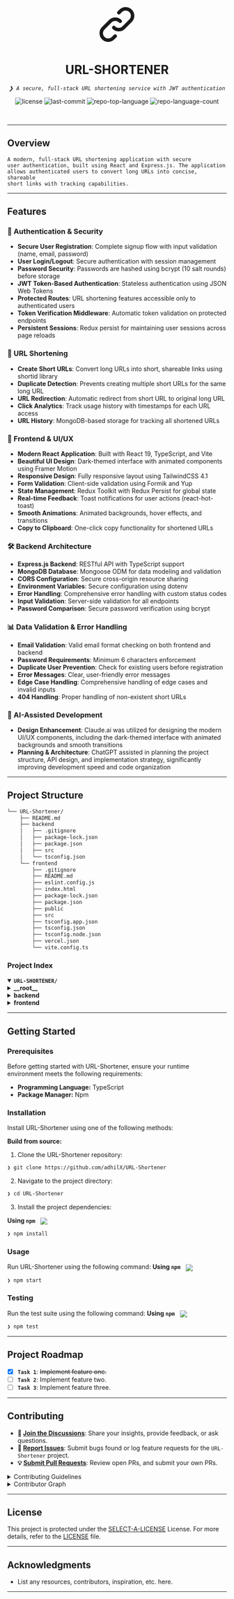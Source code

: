 <p align="center">
    <svg width="96" height="96" fill="none" stroke="currentColor" viewBox="0 0 24 24" xmlns="http://www.w3.org/2000/svg">
        <path stroke-linecap="round" stroke-linejoin="round" stroke-width="2" d="M13.828 10.172a4 4 0 00-5.656 0l-4 4a4 4 0 105.656 5.656l1.102-1.101m-.758-4.899a4 4 0 005.656 0l4-4a4 4 0 00-5.656-5.656l-1.1 1.1"/>
    </svg>
</p>
<p align="center"><h1 align="center">URL-SHORTENER</h1></p>
<p align="center">
	<em><code>❯ A secure, full-stack URL shortening service with JWT authentication</code></em>
</p>
<p align="center">
	<img src="https://img.shields.io/github/license/adhilX/URL-Shortener?style=default&logo=opensourceinitiative&logoColor=white&color=ffffff" alt="license">
	<img src="https://img.shields.io/github/last-commit/adhilX/URL-Shortener?style=default&logo=git&logoColor=white&color=ffffff" alt="last-commit">
	<img src="https://img.shields.io/github/languages/top/adhilX/URL-Shortener?style=default&color=ffffff" alt="repo-top-language">
	<img src="https://img.shields.io/github/languages/count/adhilX/URL-Shortener?style=default&color=ffffff" alt="repo-language-count">
</p>
<p align="center"><!-- default option, no dependency badges. -->
</p>
<p align="center">
	<!-- default option, no dependency badges. -->
</p>
<br>

---

##  Overview

<code>A modern, full-stack URL shortening application with secure user authentication, built using React and Express.js. The application allows authenticated users to convert long URLs into concise, shareable short links with tracking capabilities.</code>

---

##  Features

### 🔐 Authentication & Security
- **Secure User Registration**: Complete signup flow with input validation (name, email, password)
- **User Login/Logout**: Secure authentication with session management
- **Password Security**: Passwords are hashed using bcrypt (10 salt rounds) before storage
- **JWT Token-Based Authentication**: Stateless authentication using JSON Web Tokens
- **Protected Routes**: URL shortening features accessible only to authenticated users
- **Token Verification Middleware**: Automatic token validation on protected endpoints
- **Persistent Sessions**: Redux persist for maintaining user sessions across page reloads

### 🔗 URL Shortening
- **Create Short URLs**: Convert long URLs into short, shareable links using shortid library
- **Duplicate Detection**: Prevents creating multiple short URLs for the same long URL
- **URL Redirection**: Automatic redirect from short URL to original long URL
- **Click Analytics**: Track usage history with timestamps for each URL access
- **URL History**: MongoDB-based storage for tracking all shortened URLs

### 🎨 Frontend & UI/UX
- **Modern React Application**: Built with React 19, TypeScript, and Vite
- **Beautiful UI Design**: Dark-themed interface with animated components using Framer Motion
- **Responsive Design**: Fully responsive layout using TailwindCSS 4.1
- **Form Validation**: Client-side validation using Formik and Yup
- **State Management**: Redux Toolkit with Redux Persist for global state
- **Real-time Feedback**: Toast notifications for user actions (react-hot-toast)
- **Smooth Animations**: Animated backgrounds, hover effects, and transitions
- **Copy to Clipboard**: One-click copy functionality for shortened URLs

### 🛠️ Backend Architecture
- **Express.js Backend**: RESTful API with TypeScript support
- **MongoDB Database**: Mongoose ODM for data modeling and validation
- **CORS Configuration**: Secure cross-origin resource sharing
- **Environment Variables**: Secure configuration using dotenv
- **Error Handling**: Comprehensive error handling with custom status codes
- **Input Validation**: Server-side validation for all endpoints
- **Password Comparison**: Secure password verification using bcrypt

### 📊 Data Validation & Error Handling
- **Email Validation**: Valid email format checking on both frontend and backend
- **Password Requirements**: Minimum 6 characters enforcement
- **Duplicate User Prevention**: Check for existing users before registration
- **Error Messages**: Clear, user-friendly error messages
- **Edge Case Handling**: Comprehensive handling of edge cases and invalid inputs
- **404 Handling**: Proper handling of non-existent short URLs

### 🚀 AI-Assisted Development
- **Design Enhancement**: Claude.ai was utilized for designing the modern UI/UX components, including the dark-themed interface with animated backgrounds and smooth transitions
- **Planning & Architecture**: ChatGPT assisted in planning the project structure, API design, and implementation strategy, significantly improving development speed and code organization

---

##  Project Structure

```sh
└── URL-Shortener/
    ├── README.md
    ├── backend
    │   ├── .gitignore
    │   ├── package-lock.json
    │   ├── package.json
    │   ├── src
    │   └── tsconfig.json
    └── frontend
        ├── .gitignore
        ├── README.md
        ├── eslint.config.js
        ├── index.html
        ├── package-lock.json
        ├── package.json
        ├── public
        ├── src
        ├── tsconfig.app.json
        ├── tsconfig.json
        ├── tsconfig.node.json
        ├── vercel.json
        └── vite.config.ts
```


###  Project Index
<details open>
	<summary><b><code>URL-SHORTENER/</code></b></summary>
	<details> <!-- __root__ Submodule -->
		<summary><b>__root__</b></summary>
		<blockquote>
			<table>
			</table>
		</blockquote>
	</details>
	<details> <!-- backend Submodule -->
		<summary><b>backend</b></summary>
		<blockquote>
			<table>
			<tr>
				<td><b><a href='https://github.com/adhilX/URL-Shortener/blob/master/backend/package-lock.json'>package-lock.json</a></b></td>
				<td><code>❯ REPLACE-ME</code></td>
			</tr>
			<tr>
				<td><b><a href='https://github.com/adhilX/URL-Shortener/blob/master/backend/tsconfig.json'>tsconfig.json</a></b></td>
				<td><code>❯ REPLACE-ME</code></td>
			</tr>
			<tr>
				<td><b><a href='https://github.com/adhilX/URL-Shortener/blob/master/backend/package.json'>package.json</a></b></td>
				<td><code>❯ REPLACE-ME</code></td>
			</tr>
			</table>
			<details>
				<summary><b>src</b></summary>
				<blockquote>
					<table>
					<tr>
						<td><b><a href='https://github.com/adhilX/URL-Shortener/blob/master/backend/src/app.ts'>app.ts</a></b></td>
						<td><code>❯ REPLACE-ME</code></td>
					</tr>
					</table>
					<details>
						<summary><b>model</b></summary>
						<blockquote>
							<table>
							<tr>
								<td><b><a href='https://github.com/adhilX/URL-Shortener/blob/master/backend/src/model/userSchema.ts'>userSchema.ts</a></b></td>
								<td><code>❯ REPLACE-ME</code></td>
							</tr>
							<tr>
								<td><b><a href='https://github.com/adhilX/URL-Shortener/blob/master/backend/src/model/urlSchema.ts'>urlSchema.ts</a></b></td>
								<td><code>❯ REPLACE-ME</code></td>
							</tr>
							</table>
						</blockquote>
					</details>
					<details>
						<summary><b>config</b></summary>
						<blockquote>
							<table>
							<tr>
								<td><b><a href='https://github.com/adhilX/URL-Shortener/blob/master/backend/src/config/statusCode.ts'>statusCode.ts</a></b></td>
								<td><code>❯ REPLACE-ME</code></td>
							</tr>
							<tr>
								<td><b><a href='https://github.com/adhilX/URL-Shortener/blob/master/backend/src/config/db.ts'>db.ts</a></b></td>
								<td><code>❯ REPLACE-ME</code></td>
							</tr>
							</table>
						</blockquote>
					</details>
					<details>
						<summary><b>routes</b></summary>
						<blockquote>
							<table>
							<tr>
								<td><b><a href='https://github.com/adhilX/URL-Shortener/blob/master/backend/src/routes/urlRoute.ts'>urlRoute.ts</a></b></td>
								<td><code>❯ REPLACE-ME</code></td>
							</tr>
							<tr>
								<td><b><a href='https://github.com/adhilX/URL-Shortener/blob/master/backend/src/routes/authRoute.ts'>authRoute.ts</a></b></td>
								<td><code>❯ REPLACE-ME</code></td>
							</tr>
							</table>
						</blockquote>
					</details>
					<details>
						<summary><b>utils</b></summary>
						<blockquote>
							<table>
							<tr>
								<td><b><a href='https://github.com/adhilX/URL-Shortener/blob/master/backend/src/utils/jwt.ts'>jwt.ts</a></b></td>
								<td><code>❯ REPLACE-ME</code></td>
							</tr>
							<tr>
								<td><b><a href='https://github.com/adhilX/URL-Shortener/blob/master/backend/src/utils/shortURL.ts'>shortURL.ts</a></b></td>
								<td><code>❯ REPLACE-ME</code></td>
							</tr>
							<tr>
								<td><b><a href='https://github.com/adhilX/URL-Shortener/blob/master/backend/src/utils/passwordHash.ts'>passwordHash.ts</a></b></td>
								<td><code>❯ REPLACE-ME</code></td>
							</tr>
							</table>
						</blockquote>
					</details>
					<details>
						<summary><b>middleware</b></summary>
						<blockquote>
							<table>
							<tr>
								<td><b><a href='https://github.com/adhilX/URL-Shortener/blob/master/backend/src/middleware/authMiddleware.ts'>authMiddleware.ts</a></b></td>
								<td><code>❯ REPLACE-ME</code></td>
							</tr>
							</table>
						</blockquote>
					</details>
					<details>
						<summary><b>controller</b></summary>
						<blockquote>
							<table>
							<tr>
								<td><b><a href='https://github.com/adhilX/URL-Shortener/blob/master/backend/src/controller/urlController.ts'>urlController.ts</a></b></td>
								<td><code>❯ REPLACE-ME</code></td>
							</tr>
							<tr>
								<td><b><a href='https://github.com/adhilX/URL-Shortener/blob/master/backend/src/controller/authController.ts'>authController.ts</a></b></td>
								<td><code>❯ REPLACE-ME</code></td>
							</tr>
							</table>
						</blockquote>
					</details>
				</blockquote>
			</details>
		</blockquote>
	</details>
	<details> <!-- frontend Submodule -->
		<summary><b>frontend</b></summary>
		<blockquote>
			<table>
			<tr>
				<td><b><a href='https://github.com/adhilX/URL-Shortener/blob/master/frontend/tsconfig.node.json'>tsconfig.node.json</a></b></td>
				<td><code>❯ REPLACE-ME</code></td>
			</tr>
			<tr>
				<td><b><a href='https://github.com/adhilX/URL-Shortener/blob/master/frontend/package-lock.json'>package-lock.json</a></b></td>
				<td><code>❯ REPLACE-ME</code></td>
			</tr>
			<tr>
				<td><b><a href='https://github.com/adhilX/URL-Shortener/blob/master/frontend/vercel.json'>vercel.json</a></b></td>
				<td><code>❯ REPLACE-ME</code></td>
			</tr>
			<tr>
				<td><b><a href='https://github.com/adhilX/URL-Shortener/blob/master/frontend/tsconfig.json'>tsconfig.json</a></b></td>
				<td><code>❯ REPLACE-ME</code></td>
			</tr>
			<tr>
				<td><b><a href='https://github.com/adhilX/URL-Shortener/blob/master/frontend/tsconfig.app.json'>tsconfig.app.json</a></b></td>
				<td><code>❯ REPLACE-ME</code></td>
			</tr>
			<tr>
				<td><b><a href='https://github.com/adhilX/URL-Shortener/blob/master/frontend/package.json'>package.json</a></b></td>
				<td><code>❯ REPLACE-ME</code></td>
			</tr>
			<tr>
				<td><b><a href='https://github.com/adhilX/URL-Shortener/blob/master/frontend/vite.config.ts'>vite.config.ts</a></b></td>
				<td><code>❯ REPLACE-ME</code></td>
			</tr>
			<tr>
				<td><b><a href='https://github.com/adhilX/URL-Shortener/blob/master/frontend/index.html'>index.html</a></b></td>
				<td><code>❯ REPLACE-ME</code></td>
			</tr>
			<tr>
				<td><b><a href='https://github.com/adhilX/URL-Shortener/blob/master/frontend/eslint.config.js'>eslint.config.js</a></b></td>
				<td><code>❯ REPLACE-ME</code></td>
			</tr>
			</table>
			<details>
				<summary><b>src</b></summary>
				<blockquote>
					<table>
					<tr>
						<td><b><a href='https://github.com/adhilX/URL-Shortener/blob/master/frontend/src/main.tsx'>main.tsx</a></b></td>
						<td><code>❯ REPLACE-ME</code></td>
					</tr>
					<tr>
						<td><b><a href='https://github.com/adhilX/URL-Shortener/blob/master/frontend/src/index.css'>index.css</a></b></td>
						<td><code>❯ REPLACE-ME</code></td>
					</tr>
					<tr>
						<td><b><a href='https://github.com/adhilX/URL-Shortener/blob/master/frontend/src/App.tsx'>App.tsx</a></b></td>
						<td><code>❯ REPLACE-ME</code></td>
					</tr>
					</table>
					<details>
						<summary><b>types</b></summary>
						<blockquote>
							<table>
							<tr>
								<td><b><a href='https://github.com/adhilX/URL-Shortener/blob/master/frontend/src/types/IUser.ts'>IUser.ts</a></b></td>
								<td><code>❯ REPLACE-ME</code></td>
							</tr>
							</table>
						</blockquote>
					</details>
					<details>
						<summary><b>components</b></summary>
						<blockquote>
							<table>
							<tr>
								<td><b><a href='https://github.com/adhilX/URL-Shortener/blob/master/frontend/src/components/LogoutButton.tsx'>LogoutButton.tsx</a></b></td>
								<td><code>❯ REPLACE-ME</code></td>
							</tr>
							<tr>
								<td><b><a href='https://github.com/adhilX/URL-Shortener/blob/master/frontend/src/components/Result.tsx'>Result.tsx</a></b></td>
								<td><code>❯ REPLACE-ME</code></td>
							</tr>
							<tr>
								<td><b><a href='https://github.com/adhilX/URL-Shortener/blob/master/frontend/src/components/InfoSection.tsx'>InfoSection.tsx</a></b></td>
								<td><code>❯ REPLACE-ME</code></td>
							</tr>
							<tr>
								<td><b><a href='https://github.com/adhilX/URL-Shortener/blob/master/frontend/src/components/ShortnerButton.tsx'>ShortnerButton.tsx</a></b></td>
								<td><code>❯ REPLACE-ME</code></td>
							</tr>
							</table>
						</blockquote>
					</details>
					<details>
						<summary><b>pages</b></summary>
						<blockquote>
							<table>
							<tr>
								<td><b><a href='https://github.com/adhilX/URL-Shortener/blob/master/frontend/src/pages/URLShortener.tsx'>URLShortener.tsx</a></b></td>
								<td><code>❯ REPLACE-ME</code></td>
							</tr>
							<tr>
								<td><b><a href='https://github.com/adhilX/URL-Shortener/blob/master/frontend/src/pages/Signup.tsx'>Signup.tsx</a></b></td>
								<td><code>❯ REPLACE-ME</code></td>
							</tr>
							<tr>
								<td><b><a href='https://github.com/adhilX/URL-Shortener/blob/master/frontend/src/pages/Login.tsx'>Login.tsx</a></b></td>
								<td><code>❯ REPLACE-ME</code></td>
							</tr>
							</table>
						</blockquote>
					</details>
					<details>
						<summary><b>store</b></summary>
						<blockquote>
							<table>
							<tr>
								<td><b><a href='https://github.com/adhilX/URL-Shortener/blob/master/frontend/src/store/store.ts'>store.ts</a></b></td>
								<td><code>❯ REPLACE-ME</code></td>
							</tr>
							</table>
							<details>
								<summary><b>slice</b></summary>
								<blockquote>
									<table>
									<tr>
										<td><b><a href='https://github.com/adhilX/URL-Shortener/blob/master/frontend/src/store/slice/userSlice.ts'>userSlice.ts</a></b></td>
										<td><code>❯ REPLACE-ME</code></td>
									</tr>
									</table>
								</blockquote>
							</details>
						</blockquote>
					</details>
					<details>
						<summary><b>routes</b></summary>
						<blockquote>
							<table>
							<tr>
								<td><b><a href='https://github.com/adhilX/URL-Shortener/blob/master/frontend/src/routes/ProctectedRoute.tsx'>ProctectedRoute.tsx</a></b></td>
								<td><code>❯ REPLACE-ME</code></td>
							</tr>
							</table>
						</blockquote>
					</details>
					<details>
						<summary><b>validations</b></summary>
						<blockquote>
							<table>
							<tr>
								<td><b><a href='https://github.com/adhilX/URL-Shortener/blob/master/frontend/src/validations/loginValidation.ts'>loginValidation.ts</a></b></td>
								<td><code>❯ REPLACE-ME</code></td>
							</tr>
							<tr>
								<td><b><a href='https://github.com/adhilX/URL-Shortener/blob/master/frontend/src/validations/signupValidation.ts'>signupValidation.ts</a></b></td>
								<td><code>❯ REPLACE-ME</code></td>
							</tr>
							</table>
						</blockquote>
					</details>
					<details>
						<summary><b>service</b></summary>
						<blockquote>
							<table>
							<tr>
								<td><b><a href='https://github.com/adhilX/URL-Shortener/blob/master/frontend/src/service/urlService.ts'>urlService.ts</a></b></td>
								<td><code>❯ REPLACE-ME</code></td>
							</tr>
							<tr>
								<td><b><a href='https://github.com/adhilX/URL-Shortener/blob/master/frontend/src/service/authService.ts'>authService.ts</a></b></td>
								<td><code>❯ REPLACE-ME</code></td>
							</tr>
							</table>
						</blockquote>
					</details>
					<details>
						<summary><b>axios</b></summary>
						<blockquote>
							<table>
							<tr>
								<td><b><a href='https://github.com/adhilX/URL-Shortener/blob/master/frontend/src/axios/axiosInstance.ts'>axiosInstance.ts</a></b></td>
								<td><code>❯ REPLACE-ME</code></td>
							</tr>
							</table>
						</blockquote>
					</details>
				</blockquote>
			</details>
		</blockquote>
	</details>
</details>

---
##  Getting Started

###  Prerequisites

Before getting started with URL-Shortener, ensure your runtime environment meets the following requirements:

- **Programming Language:** TypeScript
- **Package Manager:** Npm


###  Installation

Install URL-Shortener using one of the following methods:

**Build from source:**

1. Clone the URL-Shortener repository:
```sh
❯ git clone https://github.com/adhilX/URL-Shortener
```

2. Navigate to the project directory:
```sh
❯ cd URL-Shortener
```

3. Install the project dependencies:


**Using `npm`** &nbsp; [<img align="center" src="https://img.shields.io/badge/npm-CB3837.svg?style={badge_style}&logo=npm&logoColor=white" />](https://www.npmjs.com/)

```sh
❯ npm install
```




###  Usage
Run URL-Shortener using the following command:
**Using `npm`** &nbsp; [<img align="center" src="https://img.shields.io/badge/npm-CB3837.svg?style={badge_style}&logo=npm&logoColor=white" />](https://www.npmjs.com/)

```sh
❯ npm start
```


###  Testing
Run the test suite using the following command:
**Using `npm`** &nbsp; [<img align="center" src="https://img.shields.io/badge/npm-CB3837.svg?style={badge_style}&logo=npm&logoColor=white" />](https://www.npmjs.com/)

```sh
❯ npm test
```


---
##  Project Roadmap

- [X] **`Task 1`**: <strike>Implement feature one.</strike>
- [ ] **`Task 2`**: Implement feature two.
- [ ] **`Task 3`**: Implement feature three.

---

##  Contributing

- **💬 [Join the Discussions](https://github.com/adhilX/URL-Shortener/discussions)**: Share your insights, provide feedback, or ask questions.
- **🐛 [Report Issues](https://github.com/adhilX/URL-Shortener/issues)**: Submit bugs found or log feature requests for the `URL-Shortener` project.
- **💡 [Submit Pull Requests](https://github.com/adhilX/URL-Shortener/blob/main/CONTRIBUTING.md)**: Review open PRs, and submit your own PRs.

<details closed>
<summary>Contributing Guidelines</summary>

1. **Fork the Repository**: Start by forking the project repository to your github account.
2. **Clone Locally**: Clone the forked repository to your local machine using a git client.
   ```sh
   git clone https://github.com/adhilX/URL-Shortener
   ```
3. **Create a New Branch**: Always work on a new branch, giving it a descriptive name.
   ```sh
   git checkout -b new-feature-x
   ```
4. **Make Your Changes**: Develop and test your changes locally.
5. **Commit Your Changes**: Commit with a clear message describing your updates.
   ```sh
   git commit -m 'Implemented new feature x.'
   ```
6. **Push to github**: Push the changes to your forked repository.
   ```sh
   git push origin new-feature-x
   ```
7. **Submit a Pull Request**: Create a PR against the original project repository. Clearly describe the changes and their motivations.
8. **Review**: Once your PR is reviewed and approved, it will be merged into the main branch. Congratulations on your contribution!
</details>

<details closed>
<summary>Contributor Graph</summary>
<br>
<p align="left">
   <a href="https://github.com{/adhilX/URL-Shortener/}graphs/contributors">
      <img src="https://contrib.rocks/image?repo=adhilX/URL-Shortener">
   </a>
</p>
</details>

---

##  License

This project is protected under the [SELECT-A-LICENSE](https://choosealicense.com/licenses) License. For more details, refer to the [LICENSE](https://choosealicense.com/licenses/) file.

---

##  Acknowledgments

- List any resources, contributors, inspiration, etc. here.

---